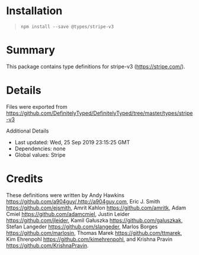 # Installation
> `npm install --save @types/stripe-v3`

# Summary
This package contains type definitions for stripe-v3 (https://stripe.com/).

# Details
Files were exported from https://github.com/DefinitelyTyped/DefinitelyTyped/tree/master/types/stripe-v3

Additional Details
 * Last updated: Wed, 25 Sep 2019 23:15:25 GMT
 * Dependencies: none
 * Global values: Stripe

# Credits
These definitions were written by Andy Hawkins <https://github.com/a904guy/,http://a904guy.com>, Eric J. Smith <https://github.com/ejsmith>, Amrit Kahlon <https://github.com/amritk>, Adam Cmiel <https://github.com/adamcmiel>, Justin Leider <https://github.com/jleider>, Kamil Gałuszka <https://github.com/galuszkak>, Stefan Langeder <https://github.com/slangeder>, Marlos Borges <https://github.com/marlosin>, Thomas Marek <https://github.com/ttmarek>, Kim Ehrenpohl <https://github.com/kimehrenpohl>, and Krishna Pravin <https://github.com/KrishnaPravin>.
